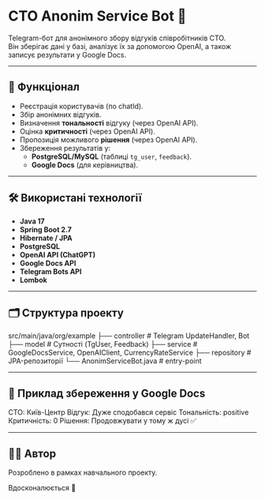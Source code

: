 # CTO Anonim Service Bot 🤖

Telegram-бот для анонімного збору відгуків співробітників СТО.  
Він зберігає дані у базі, аналізує їх за допомогою OpenAI, а також записує результати у Google Docs.

---

## 🚀 Функціонал
- Реєстрація користувачів (по chatId).
- Збір анонімних відгуків.
- Визначення **тональності** відгуку (через OpenAI API).
- Оцінка **критичності** (через OpenAI API).
- Пропозиція можливого **рішення** (через OpenAI API).
- Збереження результатів у:
    - **PostgreSQL/MySQL** (таблиці `tg_user`, `feedback`).
    - **Google Docs** (для керівництва).

---

## 🛠️ Використані технології
- **Java 17**
- **Spring Boot 2.7**
- **Hibernate / JPA**
- **PostgreSQL**
- **OpenAI API (ChatGPT)**
- **Google Docs API**
- **Telegram Bots API**
- **Lombok**

---

## 🗂️ Структура проекту

src/main/java/org/example
├── controller     # Telegram UpdateHandler, Bot
├── model          # Сутності (TgUser, Feedback)
├── service        # GoogleDocsService, OpenAIClient, CurrencyRateService
├── repository     # JPA-репозиторії
└── AnonimServiceBot.java # entry-point

---

## 📌 Приклад збереження у Google Docs

СТО: Київ-Центр
Відгук: Дуже сподобався сервіс
Тональність: positive
Критичність: 0
Рішення: Продовжувати у тому ж дусі ✅

---

## 🧑‍💻 Автор

Розроблено в рамках навчального проекту.

Вдосконалюється 🚀

